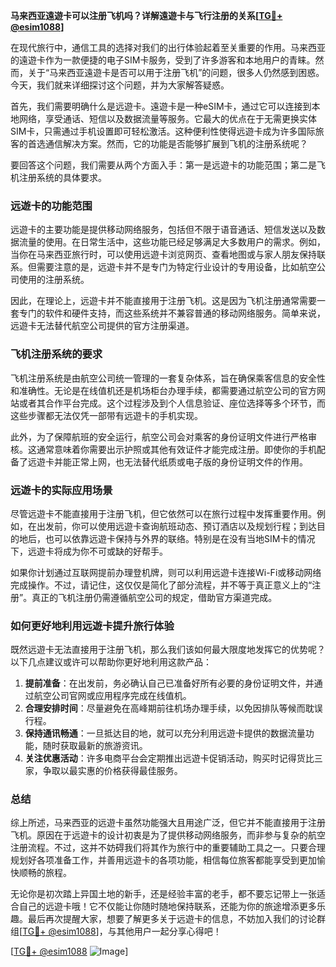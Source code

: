 **马来西亚遠遊卡可以注册飞机吗？详解遠遊卡与飞行注册的关系[[TG💪+ @esim1088](https://t.me/s/esim1088)]**

在现代旅行中，通信工具的选择对我们的出行体验起着至关重要的作用。马来西亚的遠遊卡作为一款便捷的电子SIM卡服务，受到了许多游客和本地用户的青睐。然而，关于“马来西亚遠遊卡是否可以用于注册飞机”的问题，很多人仍然感到困惑。今天，我们就来详细探讨这个问题，并为大家解答疑惑。

首先，我们需要明确什么是远遊卡。遠遊卡是一种eSIM卡，通过它可以连接到本地网络，享受通话、短信以及数据流量等服务。它最大的优点在于无需更换实体SIM卡，只需通过手机设置即可轻松激活。这种便利性使得远遊卡成为许多国际旅客的首选通信解决方案。然而，它的功能是否能够扩展到飞机的注册系统呢？

要回答这个问题，我们需要从两个方面入手：第一是远遊卡的功能范围；第二是飞机注册系统的具体要求。

### **远遊卡的功能范围**

远遊卡的主要功能是提供移动网络服务，包括但不限于语音通话、短信发送以及数据流量的使用。在日常生活中，这些功能已经足够满足大多数用户的需求。例如，当你在马来西亚旅行时，可以使用远遊卡浏览网页、查看地图或与家人朋友保持联系。但需要注意的是，远遊卡并不是专门为特定行业设计的专用设备，比如航空公司使用的注册系统。

因此，在理论上，远遊卡并不能直接用于注册飞机。这是因为飞机注册通常需要一套专门的软件和硬件支持，而这些系统并不兼容普通的移动网络服务。简单来说，远遊卡无法替代航空公司提供的官方注册渠道。

### **飞机注册系统的要求**

飞机注册系统是由航空公司统一管理的一套复杂体系，旨在确保乘客信息的安全性和准确性。无论是在线值机还是机场柜台办理手续，都需要通过航空公司的官方网站或者其合作平台完成。这个过程涉及到个人信息验证、座位选择等多个环节，而这些步骤都无法仅凭一部带有远遊卡的手机实现。

此外，为了保障航班的安全运行，航空公司会对乘客的身份证明文件进行严格审核。这通常意味着你需要出示护照或其他有效证件才能完成注册。即使你的手机配备了远遊卡并能正常上网，也无法替代纸质或电子版的身份证明文件的作用。

### **远遊卡的实际应用场景**

尽管远遊卡不能直接用于注册飞机，但它依然可以在旅行过程中发挥重要作用。例如，在出发前，你可以使用远遊卡查询航班动态、预订酒店以及规划行程；到达目的地后，也可以依靠远遊卡保持与外界的联络。特别是在没有当地SIM卡的情况下，远遊卡将成为你不可或缺的好帮手。

如果你计划通过互联网提前办理登机牌，则可以利用远遊卡连接Wi-Fi或移动网络完成操作。不过，请记住，这仅仅是简化了部分流程，并不等于真正意义上的“注册”。真正的飞机注册仍需遵循航空公司的规定，借助官方渠道完成。

### **如何更好地利用远遊卡提升旅行体验**

既然远遊卡无法直接用于注册飞机，那么我们该如何最大限度地发挥它的优势呢？以下几点建议或许可以帮助你更好地利用这款产品：

1. **提前准备**：在出发前，务必确认自己已准备好所有必要的身份证明文件，并通过航空公司官网或应用程序完成在线值机。
2. **合理安排时间**：尽量避免在高峰期前往机场办理手续，以免因排队等候而耽误行程。
3. **保持通讯畅通**：一旦抵达目的地，就可以充分利用远遊卡提供的数据流量功能，随时获取最新的旅游资讯。
4. **关注优惠活动**：许多电商平台会定期推出远遊卡促销活动，购买时记得货比三家，争取以最实惠的价格获得最佳服务。

### **总结**

综上所述，马来西亚的远遊卡虽然功能强大且用途广泛，但它并不能直接用于注册飞机。原因在于远遊卡的设计初衷是为了提供移动网络服务，而非参与复杂的航空注册流程。不过，这并不妨碍我们将其作为旅行中的重要辅助工具之一。只要合理规划好各项准备工作，并善用远遊卡的各项功能，相信每位旅客都能享受到更加愉快顺畅的旅程。

无论你是初次踏上异国土地的新手，还是经验丰富的老手，都不要忘记带上一张适合自己的远遊卡哦！它不仅能让你随时随地保持联系，还能为你的旅途增添更多乐趣。最后再次提醒大家，想要了解更多关于远遊卡的信息，不妨加入我们的讨论群组[[TG💪+ @esim1088](https://t.me/s/esim1088)]，与其他用户一起分享心得吧！

[[TG💪+ @esim1088](https://t.me/s/esim1088) ![Image](https://i.postimg.cc/4NQfJmqS/Snipaste-2025-05-13-00-14-12.png)]